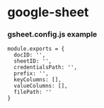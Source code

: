 # google-sheet

### gsheet.config.js example

```
module.exports = {
  docID: '',
  sheetID: '',
  credentialsPath: '',
  prefix: '',
  keyColumns: [],
  valueColumns: [],
  filePath: ''
}
```